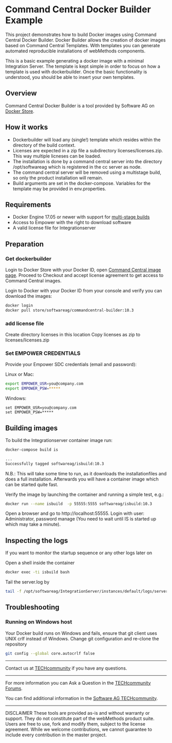 # Command Central Docker Builder Example

This project demonstrates how to build Docker images using Command Central Docker Builder.
Docker Builder allows the creation of docker images based on Command Central Templates.
With templates you can generate automated reproducible installations of webMethods components.

This is a basic example generating a docker image with a minimal Integration Server.
The template is kept simple in order to focus on how a template is used with dockerbuilder.
Once the basic functionality is understood, you should be able to insert your own templates.

## Overview

Command Central Docker Builder is a tool provided by Software AG
on [Docker Store](https://store.docker.com/images/softwareag-commandcentral).



## How it works

* Dockerbuilder will load any (single!) template which resides within the directory of the build context.
* Licenses are expected in a zip file a subdirectory licenses/licenses.zip. This way multiple licneses can be loaded.
* The installation is done by a command central server into the directory /opt/softwareag which is registered in the cc server as node.
* The command central server will be removed using a multistage build, so only the product installation  will remain.
* Build arguments are set in the docker-compose. Variables for the template may be provided in env.properties.

## Requirements

* Docker Engine 17.05 or newer with support for [multi-stage builds](https://docs.docker.com/develop/develop-images/multistage-build/)
* Access to Empower with the right to download software
* A valid license file for Integrationserver
## Preparation

### Get dockerbuilder

Login to Docker Store with your Docker ID, open [Command Central image page](https://store.docker.com/images/softwareag-commandcentral).
Proceed to Checkout and accept license agreement to get access to Command Central images.

Login to Docker with your Docker ID from your console and verify you can download the images:

```bash
docker login
docker pull store/softwareag/commandcentral-builder:10.3
```

### add license file

Create directory licenses in this location
Copy licenses as zip to licenses/licenses.zip

### Set EMPOWER CREDENTIALS

Provide your Empower SDC credentials (email and password):

Linux or Mac:

```bash
export EMPOWER_USR=you@company.com
export EMPOWER_PSW=*****
```

Windows:

```shell
set EMPOWER_USR=you@company.com
set EMPOWER_PSW=*****
```

## Building images

To build the Integrationserver container image run:

```bash
docker-compose build is

...
Successfully tagged softwareag/isbuild:10.3
```

N.B.: This will take some time to run, as it downloads the installationfiles and does a full installation. 
Afterwards you will have a container image which can be started quite fast.

Verify the image by launching the container and running a simple test, e.g.:

```bash
docker run --name isbuild  -p 55555:5555 softwareag/isbuild:10.3
```

Open a browser and go to http://localhost:55555. Login with user: Administrator, password manage
(You need to wait until IS is started up which may take a minute).

## Inspecting the logs

If you want to monitor the startup sequence or any other logs later on

Open a shell inside the container

```bash
docker exec -ti isbuild bash
```

Tail the server.log by

```bash
tail -f /opt/softwareag/IntegrationServer/instances/default/logs/server.log 
```


## Troubleshooting

### Running on Windows host

Your Docker build runs on Windows and fails, ensure that git client uses UNIX crlf instead of Windows.
Change git configuration and re-clone the repository

```bash
git config --global core.autocrlf false
```

_______________
Contact us at [TECHcommunity](mailto:technologycommunity@softwareag.com?subject=Github/SoftwareAG) if you have any questions.
_______________
For more information you can Ask a Question in the [TECHcommunity Forums](http://techcommunity.softwareag.com/home/-/product/name/command-central).

You can find additional information in the [Software AG TECHcommunity](http://tech.forums.softwareag.com/techjforum/forums/list.page?product=command-central).
_______________
DISCLAIMER
These tools are provided as-is and without warranty or support. They do not constitute part of the webMethods product suite. Users are free to use, fork and modify them, subject to the license agreement. While we welcome contributions, we cannot guarantee to include every contribution in the master project.


